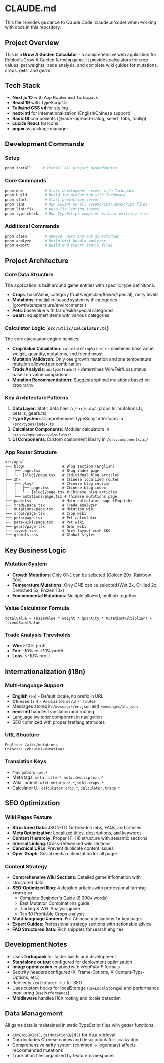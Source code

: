 # CLAUDE.md

This file provides guidance to Claude Code (claude.ai/code) when working with code in this repository.

## Project Overview

This is a **Grow A Garden Calculator** - a comprehensive web application for Roblox's Grow A Garden farming game. It provides calculators for crop values, pet weights, trade analysis, and complete wiki guides for mutations, crops, pets, and gears.

## Tech Stack

- **Next.js 15** with App Router and Turbopack
- **React 19** with TypeScript 5
- **Tailwind CSS v4** for styling
- **next-intl** for internationalization (English/Chinese support)
- **Radix UI** components (@radix-ui/react-dialog, select, tabs, tooltip)
- **Lucide React** for icons
- **pnpm** as package manager

## Development Commands

### Setup
```bash
pnpm install     # Install all project dependencies
```

### Core Commands
```bash
pnpm dev          # Start development server with Turbopack
pnpm build        # Build for production with Turbopack
pnpm start        # Start production server
pnpm lint         # Run ESLint on all TypeScript/JavaScript files
pnpm lint:fix     # Auto-fix linting issues
pnpm type-check   # Run TypeScript compiler without emitting files
```

### Additional Commands
```bash
pnpm clean        # Remove .next and out directories
pnpm analyze      # Build with bundle analyzer
pnpm export       # Build and export static files
```

## Project Architecture

### Core Data Structure
The application is built around game entities with specific type definitions:

- **Crops**: baseValue, category (fruit/vegetable/flower/special), rarity levels
- **Mutations**: multiplier-based system with categories (growth/temperature/environmental)
- **Pets**: baseValue with farm/wild/special categories
- **Gears**: equipment items with various categories

### Calculator Logic (`src/utils/calculator.ts`)
The core calculation engine handles:

- **Crop Value Calculation**: `calculateCropValue()` - combines base value, weight, quantity, mutations, and friend boost
- **Mutation Validation**: Only one growth mutation and one temperature mutation allowed per combination
- **Trade Analysis**: `analyzeTrade()` - determines Win/Fair/Loss status based on value comparison
- **Mutation Recommendations**: Suggests optimal mutations based on crop rarity

### Key Architecture Patterns

1. **Data Layer**: Static data files in `/src/data/` (crops.ts, mutations.ts, pets.ts, gears.ts)
2. **Type System**: Comprehensive TypeScript interfaces in `/src/types/index.ts`
3. **Calculator Components**: Modular calculators in `/src/components/calculator/`
4. **UI Components**: Custom component library in `/src/components/ui/`

### App Router Structure
```
src/app/
├── blog/                 # Blog section (English)
│   ├── page.tsx          # Blog index page
│   └── [slug]/page.tsx   # Individual blog articles
├── zh/                   # Chinese localized routes
│   ├── blog/             # Chinese blog section
│   │   ├── page.tsx      # Chinese blog index
│   │   └── [slug]/page.tsx # Chinese blog articles
│   └── mutations/page.tsx # Chinese mutations page
├── page.tsx              # Main calculator page (English)
├── trade/page.tsx        # Trade analyzer
├── mutations/page.tsx    # Mutation wiki
├── crops/page.tsx        # Crop wiki  
├── pets/page.tsx         # Pet calculator
├── pets-wiki/page.tsx    # Pet wiki
├── gears/page.tsx        # Gear wiki
├── layout.tsx            # Root layout with SEO
└── globals.css           # Global styles
```

## Key Business Logic

### Mutation System
- **Growth Mutations**: Only ONE can be selected (Golden 20x, Rainbow 50x)
- **Temperature Mutations**: Only ONE can be selected (Wet 2x, Chilled 2x, Drenched 5x, Frozen 10x)
- **Environmental Mutations**: Multiple allowed, multiply together

### Value Calculation Formula
```
totalValue = (baseValue * weight * quantity * mutationMultiplier) + friendBoostValue
```

### Trade Analysis Thresholds
- **Win**: >10% profit
- **Fair**: -10% to +10% profit  
- **Loss**: <-10% profit

## Internationalization (i18n)

### Multi-language Support
- **English** (`en`) - Default locale, no prefix in URL
- **Chinese** (`zh`) - Accessible at `/zh/*` routes
- Messages stored in `/messages/en.json` and `/messages/zh.json`
- **next-intl** handles translation and routing
- Language switcher component in navigation
- SEO optimized with proper hreflang attributes

### URL Structure
```
English: /wiki/mutations
Chinese: /zh/wiki/mutations
```

### Translation Keys
- Navigation: `nav.*`
- Meta tags: `meta.title.*`, `meta.description.*`
- Wiki content: `wiki.mutations.*`, `wiki.crops.*`
- Calculator UI: `calculator.crop.*`, `calculator.trade.*`

## SEO Optimization

### Wiki Pages Feature
- **Structured Data**: JSON-LD for breadcrumbs, FAQs, and articles
- **Meta Optimization**: Localized titles, descriptions, and keywords
- **Content Hierarchy**: Proper H1-H6 structure with semantic sections
- **Internal Linking**: Cross-referenced wiki sections
- **Canonical URLs**: Prevent duplicate content issues
- **Open Graph**: Social media optimization for all pages

### Content Strategy
- **Comprehensive Wiki Sections**: Detailed game information with structured data
- **SEO-Optimized Blog**: 4 detailed articles with professional farming strategies
  - Complete Beginner's Guide (8,000+ words)
  - Best Mutation Combinations guide
  - Trading & WFL Analysis guide  
  - Top 10 Profitable Crops analysis
- **Multi-language Content**: Full Chinese translations for key pages
- **Expert Guides**: Professional strategy sections with actionable advice
- **FAQ Structured Data**: Rich snippets for search engines

## Development Notes

- Uses **Turbopack** for faster builds and development
- **Standalone output** configured for deployment optimization
- **Image optimization** enabled with WebP/AVIF formats
- Security headers configured (X-Frame-Options, X-Content-Type-Options, etc.)
- Redirects `/calculator` → `/` for SEO
- Uses custom hooks for localStorage (`useLocalStorage`) and performance monitoring (`usePerformance`)
- **Middleware** handles i18n routing and locale detection

## Data Management

All game data is maintained in static TypeScript files with getter functions:
- `getCropById()`, `getMutationById()` for data retrieval
- Data includes Chinese names and descriptions for localization
- Comprehensive rarity system (common → legendary) affects recommended mutations
- Translation files organized by feature namespaces